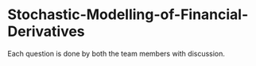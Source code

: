 # Stochastic-Modelling-of-Financial-Derivatives

Each question is done by both the team members with discussion.
